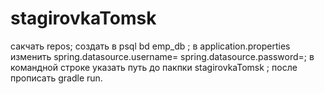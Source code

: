 # stagirovkaTomsk
сакчать repos; 
создать в psql bd emp_db ;
в application.properties изменить spring.datasource.username=
spring.datasource.password=;
в командной строке указать путь до пакпки stagirovkaTomsk ;
после прописать gradle run.
